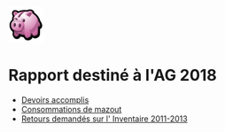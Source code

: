 <link rel="stylesheet" href="normal3.css">

![](icon_earn.png)

# Rapport destiné à l'AG 2018

* [Devoirs accomplis](Devoirs.md)
* [Consommations de mazout](Mazout.md)
* [Retours demandés sur l' Inventaire 2011-2013](Inventaire.md)
